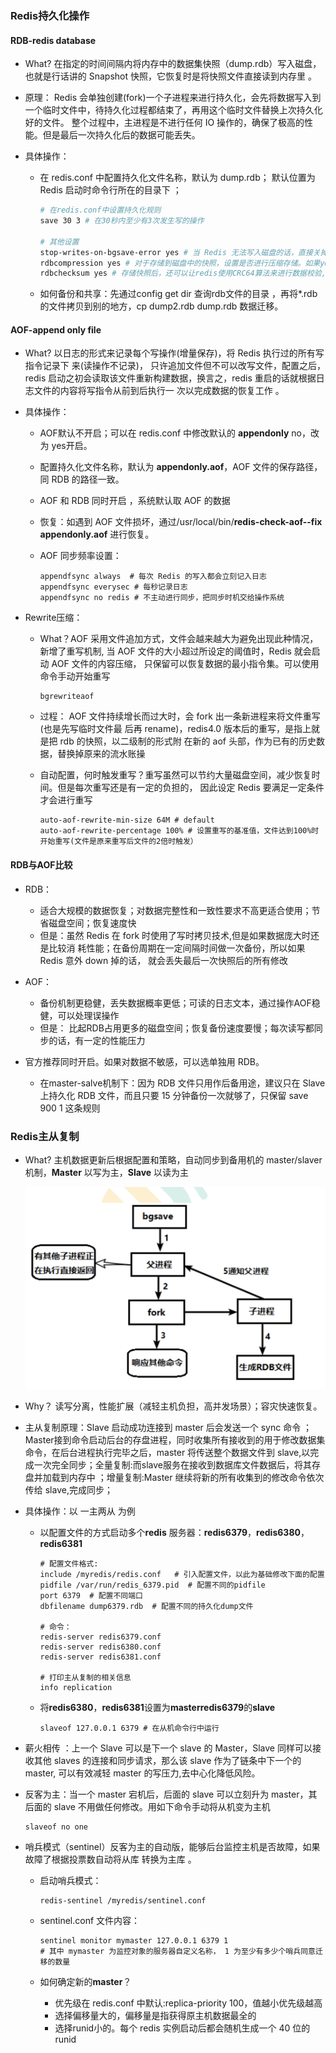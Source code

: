 ### **Redis**持久化操作



#### **RDB-redis database**

- What? 在指定的时间间隔内将内存中的数据集快照（dump.rdb）写入磁盘，也就是行话讲的 Snapshot 快照，它恢复时是将快照文件直接读到内存里 。

- 原理： Redis 会单独创建(fork)一个子进程来进行持久化，会先将数据写入到一个临时文件中，待持久化过程都结束了，再用这个临时文件替换上次持久化好的文件。 整个过程中，主进程是不进行任何 IO 操作的，确保了极高的性能。但是最后一次持久化后的数据可能丢失。 

- 具体操作：

  - 在 redis.conf 中配置持久化文件名称，默认为 dump.rdb； 默认位置为 Redis 启动时命令行所在的目录下 ；

    ```sh
    # 在redis.conf中设置持久化规则
    save 30 3 # 在30秒内至少有3次发生写的操作
    
    # 其他设置
    stop-writes-on-bgsave-error yes # 当 Redis 无法写入磁盘的话，直接关掉 Redis 的写操作
    rdbcompression yes # 对于存储到磁盘中的快照，设置是否进行压缩存储。如果yes，redis会采用 LZF算法进行压缩
    rdbchecksum yes # 存储快照后，还可以让redis使用CRC64算法来进行数据校验,但是这样做会增加大约 10%的性能消耗
    ```

  - 如何备份和共享：先通过config get dir 查询rdb文件的目录 ，再将*.rdb 的文件拷贝到别的地方，cp dump2.rdb dump.rdb 数据迁移。

#### **AOF-append only file**

- What? 以日志的形式来记录每个写操作(增量保存)，将 Redis 执行过的所有写指令记录下 来(读操作不记录)， 只许追加文件但不可以改写文件，配置之后，redis 启动之初会读取该文件重新构建数据，换言之，redis 重启的话就根据日志文件的内容将写指令从前到后执行一 次以完成数据的恢复工作 。

- 具体操作：

  - AOF默认不开启；可以在 redis.conf 中修改默认的 **appendonly** no，改为 yes开启。

  - 配置持久化文件名称，默认为 **appendonly.aof**，AOF 文件的保存路径，同 RDB 的路径一致。

  - AOF 和 RDB 同时开启 ，系统默认取 AOF 的数据

  - 恢复：如遇到 AOF 文件损坏，通过/usr/local/bin/**redis-check-aof--fix appendonly.aof** 进行恢复。

  - AOF 同步频率设置：

    ```shell
    appendfsync always  # 每次 Redis 的写入都会立刻记入日志
    appendfsync everysec # 每秒记录日志
    appendfsync no redis # 不主动进行同步，把同步时机交给操作系统 
    ```

- Rewrite压缩：

  - What？AOF 采用文件追加方式，文件会越来越大为避免出现此种情况，新增了重写机制, 当 AOF 文件的大小超过所设定的阈值时，Redis 就会启动 AOF 文件的内容压缩， 只保留可以恢复数据的最小指令集。可以使用命令手动开始重写

    ```shell
    bgrewriteaof 
    ```

  - 过程： AOF 文件持续增长而过大时，会 fork 出一条新进程来将文件重写(也是先写临时文件最 后再 rename)，redis4.0 版本后的重写，是指上就是把 rdb 的快照，以二级制的形式附 在新的 aof 头部，作为已有的历史数据，替换掉原来的流水账操 

  - 自动配置，何时触发重写？重写虽然可以节约大量磁盘空间，减少恢复时间。但是每次重写还是有一定的负担的， 因此设定 Redis 要满足一定条件才会进行重写 

    ```shell
    auto-aof-rewrite-min-size 64M # default
    auto-aof-rewrite-percentage 100% # 设置重写的基准值，文件达到100%时开始重写(文件是原来重写后文件的2倍时触发）
    ```

#### RDB与AOF比较

- RDB：
  - 适合大规模的数据恢复；对数据完整性和一致性要求不高更适合使用；节省磁盘空间；恢复速度快 
  - 但是：虽然 Redis 在 fork 时使用了写时拷贝技术,但是如果数据庞大时还是比较消 耗性能；在备份周期在一定间隔时间做一次备份，所以如果 Redis 意外 down 掉的话， 就会丢失最后一次快照后的所有修改
- AOF：
  - 备份机制更稳健，丢失数据概率更低；可读的日志文本，通过操作AOF稳健，可以处理误操作
  - 但是： 比起RDB占用更多的磁盘空间；恢复备份速度要慢；每次读写都同步的话，有一定的性能压力

- 官方推荐同时开启。如果对数据不敏感，可以选单独用 RDB。
  - 在master-salve机制下：因为 RDB 文件只用作后备用途，建议只在 Slave 上持久化 RDB 文件，而且只要 15 分钟备份一次就够了，只保留 save 900 1 这条规则

### **Redis**主从复制

- What? 主机数据更新后根据配置和策略，自动同步到备用机的 master/slaver 机制，**Master** 以写为主，**Slave** 以读为主

  <img src="https://raw.githubusercontent.com/Xiongkai-Wang/photos/main/redis-rdb.png" alt="应用" style="zoom:50%;" />

- Why？ 读写分离，性能扩展（减轻主机负担，高并发场景）；容灾快速恢复。

- 主从复制原理：Slave 启动成功连接到 master 后会发送一个 sync 命令 ；Master接到命令启动后台的存盘进程，同时收集所有接收到的用于修改数据集命令，在后台进程执行完毕之后，master 将传送整个数据文件到 slave,以完成一次完全同步；全量复制:而slave服务在接收到数据库文件数据后，将其存盘并加载到内存中 ；增量复制:Master 继续将新的所有收集到的修改命令依次传给 slave,完成同步；

- 具体操作：以 一主两从 为例

  - 以配置文件的方式启动多个**redis** 服务器：**redis6379**，**redis6380**，**redis6381**

    ```shell
    # 配置文件格式:
    include /myredis/redis.conf   # 引入配置文件，以此为基础修改下面的配置
    pidfile /var/run/redis_6379.pid  # 配置不同的pidfile
    port 6379  # 配置不同端口
    dbfilename dump6379.rdb  # 配置不同的持久化dump文件
    
    # 命令：
    redis-server redis6379.conf
    redis-server redis6380.conf
    redis-server redis6381.conf
    
    # 打印主从复制的相关信息
    info replication 
    ```

  - 将**redis6380**，**redis6381**设置为**masterredis6379**的**slave** 

    ```shell
    slaveof 127.0.0.1 6379 # 在从机命令行中运行
    ```

- 薪火相传 ：上一个 Slave 可以是下一个 slave 的 Master，Slave 同样可以接收其他 slaves 的连接和同步请求，那么该 slave 作为了链条中下一个的 master, 可以有效减轻 master 的写压力,去中心化降低风险。 

- 反客为主：当一个 master 宕机后，后面的 slave 可以立刻升为 master，其后面的 slave 不用做任何修改。用如下命令手动将从机变为主机  

  ```shell
  slaveof no one 
  ```

- 哨兵模式（sentinel）反客为主的自动版，能够后台监控主机是否故障，如果故障了根据投票数自动将从库 转换为主库 。

  - 启动哨兵模式：

    ```shell
    redis-sentinel /myredis/sentinel.conf 
    ```

  - sentinel.conf 文件内容：

    ```shell
    sentinel monitor mymaster 127.0.0.1 6379 1
    # 其中 mymaster 为监控对象的服务器自定义名称， 1 为至少有多少个哨兵同意迁移的数量
    ```

  - 如何确定新的**master**？ 

    - 优先级在 redis.conf 中默认:replica-priority 100，值越小优先级越高
    - 选择偏移量大的，偏移量是指获得原主机数据最全的
    - 选择runid小的。每个 redis 实例启动后都会随机生成一个 40 位的 runid

